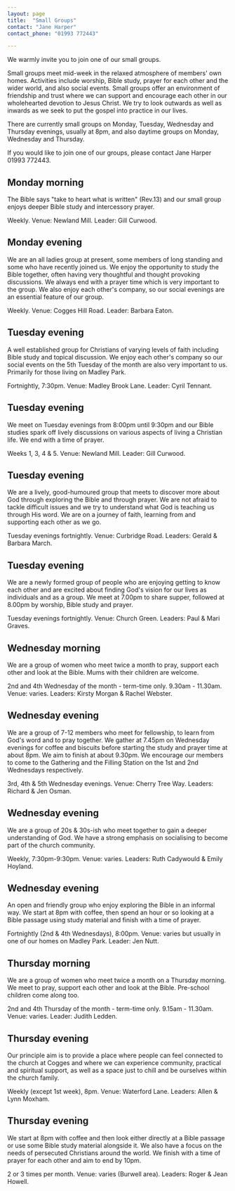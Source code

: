 ```yaml
---
layout: page
title:  "Small Groups"
contact: "Jane Harper"
contact_phone: "01993 772443"

---
```


We warmly invite you to join one of our small groups.

Small groups meet mid-week in the relaxed atmosphere of members' own homes. Activities include worship, Bible study, prayer for each other and the wider world, and also social events. Small groups offer an environment of friendship and trust where we can support and encourage each other in our wholehearted devotion to Jesus Christ. We try to look outwards as well as inwards as we seek to put the gospel into practice in our lives.

There are currently small groups on Monday, Tuesday, Wednesday and Thursday evenings, usually at 8pm, and also daytime groups on Monday, Wednesday and Thursday.

If you would like to join one of our groups, please contact Jane Harper 01993 772443.

## Monday morning

The Bible says "take to heart what is written" (Rev.13) and our small group enjoys deeper Bible study and intercessory prayer.

Weekly. Venue: Newland Mill. Leader: Gill Curwood.

## Monday evening

We are an all ladies group at present, some members of long standing and some who have recently joined us. We enjoy the opportunity to study the Bible together, often having very thoughtful and thought provoking discussions. We always end with a prayer time which is very important to the group. We also enjoy each other's company, so our social evenings are an essential feature of our group.

Weekly. Venue: Cogges Hill Road. Leader: Barbara Eaton.

## Tuesday evening

A well established group for Christians of varying levels of faith including Bible study and topical discussion. We enjoy each other's company so our social events on the 5th Tuesday of the month are also very important to us. Primarily for those living on Madley Park.

Fortnightly, 7:30pm. Venue: Madley Brook Lane. Leader: Cyril Tennant.

## Tuesday evening

We meet on Tuesday evenings from 8:00pm until 9:30pm and our Bible studies spark off lively discussions on various aspects of living a Christian life. We end with a time of prayer.

Weeks 1, 3, 4 & 5. Venue: Newland Mill. Leader: Gill Curwood.

## Tuesday evening

We are a lively, good-humoured group that meets to discover more about God through exploring the Bible and through prayer. We are not afraid to tackle difficult issues and we try to understand what God is teaching us through His word. We are on a journey of faith, learning from and supporting each other as we go.

Tuesday evenings fortnightly. Venue: Curbridge Road. Leaders: Gerald & Barbara March.

## Tuesday evening

We are a newly formed group of people who are enjoying getting to know each other and are excited about finding God's vision for our lives as individuals and as a group. We meet at 7.00pm to share supper, followed at 8.00pm by worship, Bible study and prayer.

Tuesday evenings fortnightly. Venue: Church Green. Leaders: Paul & Mari Graves.


## Wednesday morning

We are a group of women who meet twice a month to pray, support each other and look at the Bible. Mums with their children are welcome.

2nd and 4th Wednesday of the month - term-time only. 9.30am - 11.30am. Venue: varies. Leaders: Kirsty Morgan & Rachel Webster.


## Wednesday evening

We are a group of 7-12 members who meet for fellowship, to learn from God's word and to pray together. We gather at 7.45pm on Wednesday evenings for coffee and biscuits before starting the study and prayer time at about 8pm. We aim to finish at about 9.30pm. We encourage our members to come to the Gathering and the Filling Station on the 1st and 2nd Wednesdays respectively.

3rd, 4th & 5th Wednesday evenings. Venue: Cherry Tree Way. Leaders: Richard & Jen Osman.


## Wednesday evening

We are a group of 20s & 30s-ish who meet together to gain a deeper understanding of God. We have a strong emphasis on socialising to become part of the church community.

Weekly, 7:30pm-9:30pm. Venue: varies. Leaders: Ruth Cadywould & Emily Hoyland.


## Wednesday evening

An open and friendly group who enjoy exploring the Bible in an informal way. We start at 8pm with coffee, then spend an hour or so looking at a Bible passage using study material and finish with a time of prayer.

Fortnightly (2nd & 4th Wednesdays), 8:00pm. Venue: varies but usually in one of our homes on Madley Park. Leader: Jen Nutt.


## Thursday morning

We are a group of women who meet twice a month on a Thursday morning. We meet to pray, support each other and look at the Bible. Pre-school children come along too.

2nd and 4th Thursday of the month - term-time only. 9.15am - 11.30am. Venue: varies. Leader: Judith Ledden.


## Thursday evening

Our principle aim is to provide a place where people can feel connected to the church at Cogges and where we can experience community, practical and spiritual support, as well as a space just to chill and be ourselves within the church family.

Weekly (except 1st week), 8pm. Venue: Waterford Lane. Leaders: Allen & Lynn Moxham.


## Thursday evening

We start at 8pm with coffee and then look either directly at a Bible passage or use some Bible study material alongside it. We also have a focus on the needs of persecuted Christians around the world. We finish with a time of prayer for each other and aim to end by 10pm.

2 or 3 times per month. Venue: varies (Burwell area). Leaders: Roger & Jean Howell.


